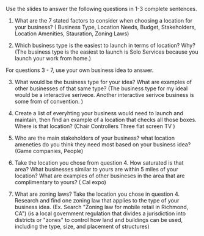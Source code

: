Use the slides to answer the following questions in 1-3 complete sentences.

1. What are the 7 stated factors to consider when choosing a location for your business? 
( Business Type, Location Needs, Budget, Stakeholders, Location Amenities, Stauration, Zoning Laws)

2. Which business type is the easiest to launch in terms of location? Why?
(The business type is the easiest to launch is Solo Services because you launch your work from home.)

For questions 3 - 7, use your own business idea to answer.

3. What would be the business type for your idea? What are examples of other businesses of that same type?
(The business type for my ideal would be a interactive serivece. Another interactive serivce business is some from of convention. )

4. Create a list of everyhting your business would need to launch and maintain, then find an example of a location that checks all those boxes. Where is that location?
(Chair
Controllers
Three flat screen TV
)

5. Who are the main stakeholders of your business? what location ameneties do you think they need most based on your business idea?
(Game companies, People)

6. Take the location you chose from question 4. How saturated is that area? What businesses similar to yours are within 5 miles of your location? What are examples of other busineses in the area that are complimentary to yours?
( Cal expo)

7. What are zoning laws? Take the location you chose in question 4. Research and find one zoning law that applies to the type of your business idea.
(Ex. Search "Zoning law for mobile retail in Richmond, CA")
(is a local government regulation that divides a jurisdiction into districts or "zones" to control how land and buildings can be used, including the type, size, and placement of structures)